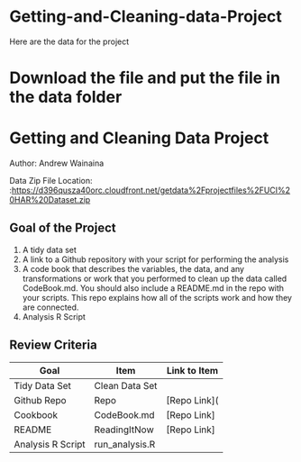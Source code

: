 # Getting-and-Cleaning-data-Project
Here are the data for the project
# Download the file and put the file in the data folder

# Getting and Cleaning Data Project
Author: Andrew Wainaina <br />

Data Zip File Location: :https://d396qusza40orc.cloudfront.net/getdata%2Fprojectfiles%2FUCI%20HAR%20Dataset.zip

## Goal of the Project
1. A tidy data set 
2. A link to a Github repository with your script for performing the analysis 
3. A code book that describes the variables, the data, and any transformations or work that you performed to clean up the data called CodeBook.md. You should also include a README.md in the repo with your scripts. This repo explains how all of the scripts work and how they are connected.
4. Analysis R Script

## Review Criteria

Goal | Item | Link to Item
--- | --- | ---
Tidy Data Set |  Clean Data Set |  
Github Repo | Repo |  [Repo Link](
Cookbook | CodeBook.md |  [Repo Link]
README | ReadingItNow |  [Repo Link]
Analysis R Script |  run_analysis.R |  
